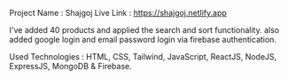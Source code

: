 Project Name  :  Shajgoj
Live Link : https://shajgoj.netlify.app

I've added 40 products and applied the search and sort functionality. also added google login and email password login via firebase authentication.

Used Technologies : HTML, CSS, Tailwind, JavaScript, ReactJS, NodeJS, ExpressJS, MongoDB & Firebase.
